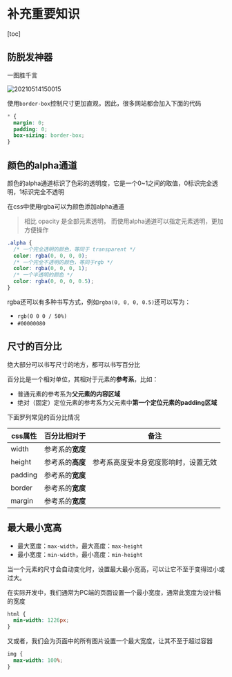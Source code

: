 # 补充重要知识

[toc]

## 防脱发神器

一图胜千言

![20210514150015](https://s2.loli.net/2024/11/02/UWdJIZoaHBl76Tu.png)

使用`border-box`控制尺寸更加直观，因此，很多网站都会加入下面的代码

```css
* {
  margin: 0;
  padding: 0;
  box-sizing: border-box;
}
```


## 颜色的alpha通道

颜色的alpha通道标识了色彩的透明度，它是一个0~1之间的取值，0标识完全透明，1标识完全不透明

在css中使用rgba可以为颜色添加alpha通道

> 相比 opacity 是全部元素透明， 而使用alpha通道可以指定元素透明，更加方便操作

```css
.alpha {
  /* 一个完全透明的颜色，等同于 transparent */
  color: rgba(0, 0, 0, 0);
  /* 一个完全不透明的颜色，等同于rgb */
  color: rgba(0, 0, 0, 1);
  /* 一个半透明的颜色 */
  color: rgba(0, 0, 0, 0.5);
}
```

rgba还可以有多种书写方式，例如`rgba(0, 0, 0, 0.5)`还可以写为：

- `rgb(0 0 0 / 50%)`
- `#00000080`

## 尺寸的百分比

绝大部分可以书写尺寸的地方，都可以书写百分比

百分比是一个相对单位，其相对于元素的**参考系**，比如：

- 普通元素的参考系为**父元素的内容区域**
- 绝对（固定）定位元素的参考系为父元素中**第一个定位元素的padding区域**

下面罗列常见的百分比情况


| css属性 | 百分比相对于     | 备注                                 |
| ------- | ---------------- | ------------------------------------ |
| width   | 参考系的**宽度** |                                      |
| height  | 参考系的**高度** | 参考系高度受本身宽度影响时，设置无效 |
| padding | 参考系的**宽度** |                                      |
| border  | 参考系的**宽度** |                                      |
| margin  | 参考系的**宽度** |                                      |

## 最大最小宽高

- 最大宽度：`max-width`，最大高度：`max-height`
- 最小宽度：`min-width`，最小高度：`min-height`

当一个元素的尺寸会自动变化时，设置最大最小宽高，可以让它不至于变得过小或过大。

在实际开发中，我们通常为PC端的页面设置一个最小宽度，通常此宽度为设计稿的宽度

```css
html {
  min-width: 1226px;
}
```

又或者，我们会为页面中的所有图片设置一个最大宽度，让其不至于超过容器

```css
img {
  max-width: 100%;
}
```

